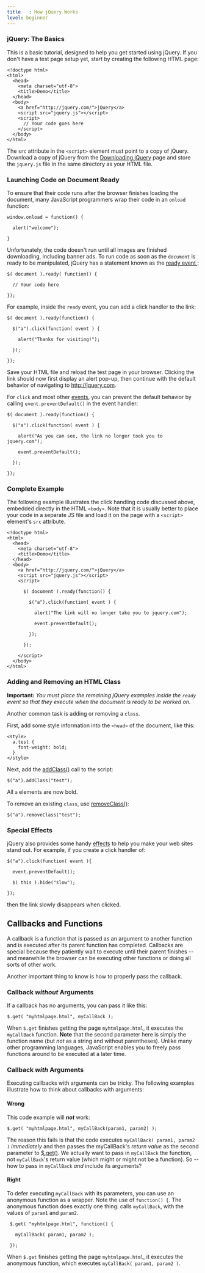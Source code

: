 ```yaml
---
title   : How jQuery Works
level: beginner
---
```

### jQuery: The Basics

This is a basic tutorial, designed to help you get started using jQuery. If you
don't have a test page setup yet, start by creating the following HTML page: 

```
<!doctype html>
<html>
  <head>
    <meta charset="utf-8">
    <title>Demo</title>
  </head>
  <body>
    <a href="http://jquery.com/">jQuery</a>
    <script src="jquery.js"></script>
    <script>
      // Your code goes here
    </script>
  </body>
</html>
```

The `src` attribute in the `<script>` element must point to a copy of jQuery.
Download a copy of jQuery from the [Downloading jQuery](http://jquery.com/download/) page
and store the `jquery.js` file in the same directory as your HTML file.

### Launching Code on Document Ready

To ensure that their code runs after the browser finishes loading the document, 
many JavaScript programmers wrap their code in an `onload` function:

```
window.onload = function() {

  alert("welcome");

}
```

Unfortunately, the code doesn't run until all images are finished downloading, including banner ads.
To run code as soon as the `document` is ready to be manipulated, jQuery has a statement 
known as the [ ready event ](http://api.jquery.com/ready):

```
$( document ).ready( function() {

  // Your code here

});
```

For example, inside the `ready` event, you can add a click handler to the link:

```
$( document ).ready(function() {

  $("a").click(function( event ) {

    alert("Thanks for visiting!");

  });

});
```

Save your HTML file and reload the test page in your browser. 
Clicking the link should now first display an alert pop-up, 
then continue with the default behavior of navigating to http://jquery.com.

For `click` and most other [events](http://api.jquery.com/category/events/), 
you can prevent the default behavior by calling `event.preventDefault()` in the event handler:

```
$( document ).ready(function() {

  $("a").click(function( event ) {

    alert("As you can see, the link no longer took you to jquery.com");

    event.preventDefault();

  });

});
```

### Complete Example

The following example illustrates the click handling code discussed above,
embedded directly in the HTML `<body>`. Note that
it is usually better to place your code in a separate JS file 
and load it on the page with a `<script>` element's `src` attribute.

```
<!doctype html>
<html>
  <head>
    <meta charset="utf-8">
    <title>Demo</title>
  </head>
  <body>
    <a href="http://jquery.com/">jQuery</a>
    <script src="jquery.js"></script>
    <script>

      $( document ).ready(function() {

        $("a").click(function( event ) {

          alert("The link will no longer take you to jquery.com");

          event.preventDefault();

        });

      });

    </script>
  </body>
</html>
```

### Adding and Removing an HTML Class

**Important:** *You must place the remaining jQuery examples inside the `ready` event so that they execute when the document is ready to be worked on.*

Another common task is adding or removing a `class`.

First, add some style information into the `<head>` of the document, like this:

```
<style>
  a.test {
    font-weight: bold;
  }
</style>
```

Next, add the [addClass()](http://api.jquery.com/addClass) call to the script:

```
$("a").addClass("test");
```

All `a` elements are now bold.

To remove an existing `class`, use [removeClass()](http://api.jquery.com/removeClass):

```
$("a").removeClass("test");
```

### Special Effects

jQuery also provides some handy [effects](http://api.jquery.com/category/effects/)
to help you make your web sites stand out.
For example, if you create a click handler of:

```
$("a").click(function( event ){

  event.preventDefault();

  $( this ).hide("slow");

});
```

then the link slowly disappears when clicked.

## Callbacks and Functions

A callback is a function that is passed as an argument to another function and
is executed after its parent function has completed. Callbacks are special because
they patiently wait to execute until their parent finishes -- 
and meanwhile the browser can be executing other functions or doing all sorts of other work. 

Another important thing to know is how to properly pass the callback.

### Callback *without* Arguments

If a callback has no arguments, you can pass it like this:

```
$.get( "myhtmlpage.html", myCallBack );
```

When `$.get` finishes getting the page `myhtmlpage.html`, it executes the `myCallBack` function.
**Note** that the second parameter here is simply the function name (but *not* as a string and without parentheses).
Unlike many other programming languages, JavaScript enables you to freely pass functions around to be executed at a later time.

### Callback *with* Arguments

Executing callbacks with arguments can be tricky. The following examples illustrate how to think about callbacks with arguments:

#### Wrong
This code example will ***not*** work:

```
$.get( "myhtmlpage.html", myCallBack(param1, param2) );
```

The reason this fails is that the code executes `myCallBack( param1, param2 )` *immediately* 
and then passes the myCallBack's *return value* as the second parameter to [$.get()](http://api.jquery.com/jQuery.get/).
We actually want to pass in `myCallBack` the function, not `myCallBack`'s return value
(which might or might not be a function).  So -- how to pass in `myCallBack` *and* include its arguments?

#### Right

To defer executing `myCallBack` with its parameters, you can use an anonymous function as a wrapper.
Note the use of `function() {`.  The anonymous function does exactly one thing:  calls
`myCallBack`, with the values of `param1` and `param2`. 

```
 $.get( "myhtmlpage.html", function() {

   myCallBack( param1, param2 );

 });
```

When `$.get` finishes getting the page `myhtmlpage.html`, it executes the anonymous function,
which executes `myCallBack( param1, param2 )`. 
